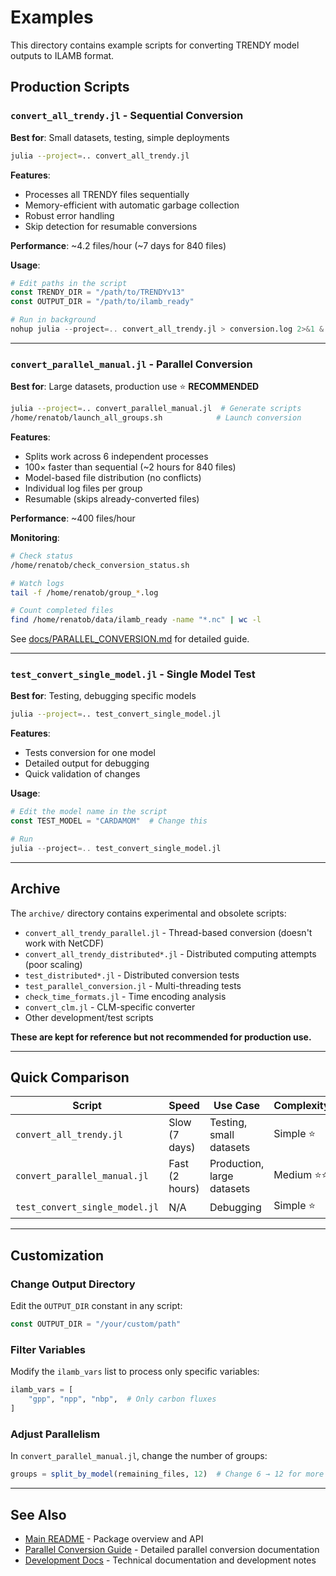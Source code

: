 # Examples

This directory contains example scripts for converting TRENDY model outputs to ILAMB format.

## Production Scripts

### `convert_all_trendy.jl` - Sequential Conversion

**Best for**: Small datasets, testing, simple deployments

```bash
julia --project=.. convert_all_trendy.jl
```

**Features**:
- Processes all TRENDY files sequentially
- Memory-efficient with automatic garbage collection
- Robust error handling
- Skip detection for resumable conversions

**Performance**: ~4.2 files/hour (~7 days for 840 files)

**Usage**:
```julia
# Edit paths in the script
const TRENDY_DIR = "/path/to/TRENDYv13"
const OUTPUT_DIR = "/path/to/ilamb_ready"

# Run in background
nohup julia --project=.. convert_all_trendy.jl > conversion.log 2>&1 &
```

---

### `convert_parallel_manual.jl` - Parallel Conversion

**Best for**: Large datasets, production use ⭐ **RECOMMENDED**

```bash
julia --project=.. convert_parallel_manual.jl  # Generate scripts
/home/renatob/launch_all_groups.sh            # Launch conversion
```

**Features**:
- Splits work across 6 independent processes
- 100× faster than sequential (~2 hours for 840 files)
- Model-based file distribution (no conflicts)
- Individual log files per group
- Resumable (skips already-converted files)

**Performance**: ~400 files/hour

**Monitoring**:
```bash
# Check status
/home/renatob/check_conversion_status.sh

# Watch logs
tail -f /home/renatob/group_*.log

# Count completed files
find /home/renatob/data/ilamb_ready -name "*.nc" | wc -l
```

See [docs/PARALLEL_CONVERSION.md](../docs/PARALLEL_CONVERSION.md) for detailed guide.

---

### `test_convert_single_model.jl` - Single Model Test

**Best for**: Testing, debugging specific models

```bash
julia --project=.. test_convert_single_model.jl
```

**Features**:
- Tests conversion for one model
- Detailed output for debugging
- Quick validation of changes

**Usage**:
```julia
# Edit the model name in the script
const TEST_MODEL = "CARDAMOM"  # Change this

# Run
julia --project=.. test_convert_single_model.jl
```

---

## Archive

The `archive/` directory contains experimental and obsolete scripts:

- `convert_all_trendy_parallel.jl` - Thread-based conversion (doesn't work with NetCDF)
- `convert_all_trendy_distributed*.jl` - Distributed computing attempts (poor scaling)
- `test_distributed*.jl` - Distributed conversion tests
- `test_parallel_conversion.jl` - Multi-threading tests
- `check_time_formats.jl` - Time encoding analysis
- `convert_clm.jl` - CLM-specific converter
- Other development/test scripts

**These are kept for reference but not recommended for production use.**

---

## Quick Comparison

| Script | Speed | Use Case | Complexity |
|--------|-------|----------|------------|
| `convert_all_trendy.jl` | Slow (7 days) | Testing, small datasets | Simple ⭐ |
| `convert_parallel_manual.jl` | Fast (2 hours) | Production, large datasets | Medium ⭐⭐ |
| `test_convert_single_model.jl` | N/A | Debugging | Simple ⭐ |

---

## Customization

### Change Output Directory

Edit the `OUTPUT_DIR` constant in any script:

```julia
const OUTPUT_DIR = "/your/custom/path"
```

### Filter Variables

Modify the `ilamb_vars` list to process only specific variables:

```julia
ilamb_vars = [
    "gpp", "npp", "nbp",  # Only carbon fluxes
]
```

### Adjust Parallelism

In `convert_parallel_manual.jl`, change the number of groups:

```julia
groups = split_by_model(remaining_files, 12)  # Change 6 → 12 for more parallelism
```

---

## See Also

- [Main README](../README.md) - Package overview and API
- [Parallel Conversion Guide](../docs/PARALLEL_CONVERSION.md) - Detailed parallel conversion documentation
- [Development Docs](../docs/dev/) - Technical documentation and development notes
